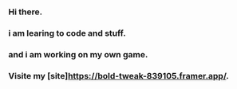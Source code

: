 ### Hi there.
### i am learing to code and stuff.
### and i am working on my own game.
### Visite my [site]https://bold-tweak-839105.framer.app/.

<!--
**DukeVZ/DukeVZ** is a ✨ _special_ ✨ repository because its `README.md` (this file) appears on your GitHub profile.

Here are some ideas to get you started:

- 🔭 I’m currently working on school stuff
- 🌱 I’m currently learning to code

